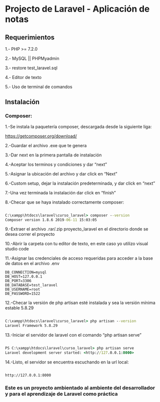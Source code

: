# Projecto de Laravel - Aplicación de notas

## Requerimientos

1.- PHP >= 7.2.0

2.- MySQL || PHPMyadmin

3.- restore test_laravel.sql

4.- Editor de texto

5.- Uso de terminal de comandos

## Instalación

### Composer:

1.-Se instala la paquetería composer, descargada desde la siguiente liga:

https://getcomposer.org/download/

2.-Guardar el archivo .exe que te genera

3.-Dar next en la primera pantalla de instalación

4.-Aceptar los terminos y condiciones y dar “next”

5.-Asignar la ubicación del archivo y dar click en “Next”

6.-Custom setup, dejar la instalación predeterminada, y dar click en “next”

7.-Una vez terminada la instalación dar click en “finish”

8.-Checar que se haya instalado correctamente composer:

```cmd

C:\xampp\htdocs\laravel\curso_laravel> composer --version
Composer version 1.8.6 2019-06-11 15:03:05

```

9.-Extraer el archivo .rar/.zip proyecto_laravel en el directorio donde se desea correr el proyecto

10.-Abrir la carpeta con tu editor de texto, en este caso yo utilizo visual studio code

11.-Asignar las credenciales de acceso requeridas para acceder a la base de datos en el archivo .env

```.env
DB_CONNECTION=mysql
DB_HOST=127.0.0.1
DB_PORT=3306
DB_DATABASE=test_laravel
DB_USERNAME=root
DB_PASSWORD=1522
```

12.-Checar la versión de php artisan esté instalada y sea la versión mínima estable 5.8.29

```cmd

C:\xampp\htdocs\laravel\curso_laravel> php artisan --version
Laravel Framework 5.8.29

```

13.-Iniciar el servidor de laravel con el comando “php artisan serve”

```cmd

PS C:\xampp\htdocs\laravel\curso_laravel> php artisan serve
Laravel development server started: <http://127.0.0.1:8000>

```

14.-Listo, el servidor se encuentra escuchando en la url local:

```cmd

http://127.0.0.1:8000

```

### Este es un proyecto ambientado al ambiente del desarrollador y para el aprendizaje de Laravel como práctica
